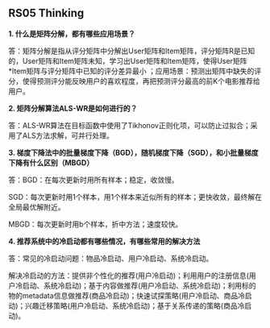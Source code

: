 ## RS05 Thinking
**1.  什么是矩阵分解，都有哪些应用场景？**

答：矩阵分解是指从评分矩阵中分解出User矩阵和Item矩阵，评分矩阵R是已知的，User矩阵和Item矩阵未知，学习出User矩阵和Item矩阵，使得User矩阵*Item矩阵与评分矩阵中已知的评分差异最小 ；应用场景：预测出矩阵中缺失的评分，使得预测评分能反映用户的喜欢程度，再把预测评分最高的前K个电影推荐给用户。

**2. 矩阵分解算法ALS-WR是如何进行的？**

答：ALS-WR算法在目标函数中使用了Tikhonov正则化项，可以防止过拟合；采用了ALS方法求解，可并行处理。

**3.  梯度下降法中的批量梯度下降（BGD），随机梯度下降（SGD），和小批量梯度下降有什么区别（MBGD）**

答：BGD：在每次更新时用所有样本；稳定，收敛慢。

SGD：每次更新时用1个样本，用1个样本来近似所有的样本；更快收敛，最终解在全局最优解附近。

MBGD：每次更新时用b个样本，折中方法；速度较快。

**4.  推荐系统中的冷启动都有哪些情况，有哪些常用的解决方法**

答：常见的冷启动问题：物品冷启动、用户冷启动、系统冷启动。

解决冷启动的方法：提供非个性化的推荐(用户冷启动)；利用用户的注册信息(用户冷启动、系统冷启动)；基于内容做推荐(用户冷启动、系统冷启动)；利用标的物的metadata信息做推荐(商品冷启动)；快速试探策略(用户冷启动、商品冷启动)；兴趣迁移策略(用户冷启动、系统冷启动)；基于关系传递的策略(商品冷启动)。